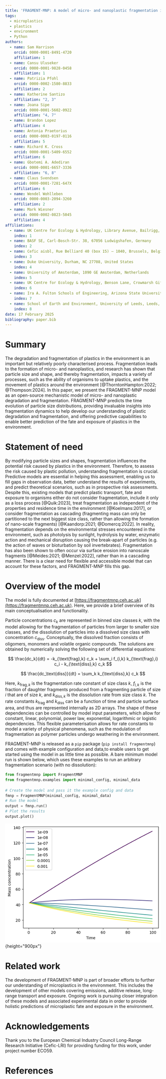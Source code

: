 ```yaml
---
title: 'FRAGMENT-MNP: A model of micro- and nanoplastic fragmentation in the environment'
tags:
  - microplastics
  - plastics
  - environment
  - Python
authors:
  - name: Sam Harrison
    orcid: 0000-0001-8491-4720
    affiliation: 1
  - name: Cansu Uluseker
    orcid: 0000-0001-9828-0458
    affiliation: 1
  - name: Patrizia Pfohl
    orcid: 0000-0002-1580-8833
    affiliation: 2
  - name: Katherine Santizo
    affiliation: "2, 3"
  - name: Joana Sipe
    orcid: 0000-0001-5602-0922
    affiliation: "4, 7"
  - name: Brandon Lopez
    affiliation: 4
  - name: Antonia Praetorius
    orcid: 0000-0003-0197-0116
    affiliation: 5
  - name: Richard K. Cross
    orcid: 0000-0001-5409-6552
    affiliation: 6
  - name: Gbotemi A. Adediran
    orcid: 0000-0001-6657-3336
    affiliation: "6, 8"
  - name: Claus Svendsen
    orcid: 0000-0001-7281-647X
    affiliation: 6
  - name: Wendel Wohlleben
    orcid: 0000-0003-2094-3260
    affiliation: 2
  - name: Mark Wiesner
    orcid: 0000-0002-0823-5045
    affiliation: 4
affiliations:
  - name: UK Centre for Ecology & Hydrology, Library Avenue, Bailrigg, Lancaster, LA1 4AP, UK
    index: 1
  - name: BASF SE, Carl-Bosch-Str. 38, 67056 Ludwigshafen, Germany
    index: 2
  - name: Cefic aisbl, Rue Belliard 40 (box 15) – 1040, Brussels, Belgium
    index: 3
  - name: Duke University, Durham, NC 27708, United States
    index: 4
  - name: University of Amsterdam, 1090 GE Amsterdam, Netherlands
    index: 5
  - name: UK Centre for Ecology & Hydrology, Benson Lane, Crowmarsh Gifford, Wallingford, OX10 8BB, UK
    index: 6
  - name: Ira A. Fulton Schools of Engineering, Arizona State University, 1151 S Forest Ave, Tempe, AZ, United States
    index: 7
  - name: School of Earth and Environment, University of Leeds, Leeds, LS2 9JT, UK
    index: 8
date: 17 February 2025
bibliography: paper.bib
---
```


# Summary

The degradation and fragmentation of plastics in the environment is an important but relatively poorly characterised process. Fragmentation leads to the formation of micro- and nanoplastics, and research has shown that particle size and shape, and thereby fragmentation, impacts a variety of processes, such as the ability of organisms to uptake plastics, and the movement of plastics around the environment [@ThorntonHampton:2022; @Thompson:2024]. In this paper, we present the FRAGMENT-MNP model as an open-source mechanistic model of micro- and nanoplastic degradation and fragmentation. FRAGMENT-MNP predicts the time evolution of particle size distributions, providing invaluable insights into fragmentation dynamics to help develop our understanding of plastic degradation and fragmentation, and offering predictive capabilities to enable better prediction of the fate and exposure of plastics in the environment.

# Statement of need

By modifying particle sizes and shapes, fragmentation influences the potential risk caused by plastics in the environment. Therefore, to assess the risk caused by plastic pollution, understanding fragmentation is crucial. Predictive models are essential in helping this assessment, enabling us to fill gaps in observation data, better understand the results of experiments, and predict theoretical scenarios, such as in prospective risk assessments. Despite this, existing models that predict plastic transport, fate and exposure to organisms either do not consider fragmentation, include it only as a loss process [@Quik:2023], treat fragmentation as independent of the properties and residence time in the environment [@Koelmans:2017], or consider fragmentation as cascading (fragmenting mass can only be partitioned to the next biggest size class, rather than allowing the formation of nano-scale fragments) [@Kaandorp:2021; @Domercq:2022]. In reality, fragmentation depends on the environmental stresses encountered in the environment, such as photolysis by sunlight, hydrolysis by water, enzymatic action and mechanical disruption causing the break-apart of particles (e.g. the action of waves or bioturbation by soil invertebrates). Fragmentation has also been shown to often occur via surface erosion into nanoscale fragments [@Meides:2021; @Menzel:2022], rather than in a cascading manner. There is a clear need for flexible and accessible model that can account for these factors, and FRAGMENT-MNP fills this gap.

# Overview of the model

The model is fully documented at [https://fragmentmnp.ceh.ac.uk](https://fragmentmnp.ceh.ac.uk). Here, we provide a brief overview of its main conceptualisation and functionality.

Particle concentrations $c_k$ are represented in binned size classes $k$, with the model allowing for the fragmentation of particles from larger to smaller size classes, and the dissolution of particles into a dissolved size class with concentration $c_\text{diss}$. Conceptually, the dissolved fraction consists of oligomers, monomers and volatile organic compounds. The solutions are obtained by numerically solving the following set of differential equations:

$$
\frac{dc_k}{dt} = -k_{\text{frag},k} c_k + \sum_i f_{i,k} k_{\text{frag},i} c_i - k_{\text{diss},k} c_k
$$

$$
\frac{dc_\text{diss}}{dt} = \sum_k k_{\text{diss},k} c_k
$$

Here, $k_{\text{frag},k}$ is the fragmentation rate constant of size class $k$, $f_{i,k}$ is the fraction of daughter fragments produced from a fragmenting particle of size $i$ that are of size $k$, and $k_{\text{diss},k}$ is the dissolution rate from size class $k$. The rate constants $k_\text{frag}$ and $k_\text{diss}$ can be a function of time and particle surface area, and thus are represented internally as 2D arrays. The shape of these dependencies can be controlled by model input parameters, which allow for constant, linear, polynomial, power law, exponential, logarithmic or logistic dependencies. This flexible parameterisation allows for rate constants to model a variety of physical phenomena, such as the modulation of fragmentation as polymer particles undergo weathering in the environment.

FRAGMENT-MNP is released as a `pip` package (`pip install fragmentmnp`) and comes with example configuration and data,to enable users to get started using the model in as little time as possible. A bare minimum model run is shown below, which uses these examples to run an arbitrary fragmentation scenario (with no dissolution):

```python
from fragmentmnp import FragmentMNP
from fragmentmnp.examples import minimal_config, minimal_data

# Create the model and pass it the example config and data
fmnp = FragmentMNP(minimal_config, minimal_data)
# Run the model
output = fmnp.run()
# Plot the results
output.plot()
```

![Example model output showing the time evolution of particle size distributions undergoing fragmentation](./paper/fragmentmnp_example.png){height="900px"}

# Related work

The development of FRAGMENT-MNP is part of broader efforts to further our understanding of microplastics in the environment. This includes the development of other models covering emissions, additive release, long-range transport and exposure. Ongoing work is pursuing closer integration of these models and associated experimental data in order to provide holistic predictions of microplastic fate and exposure in the environment.


# Acknowledgements

Thank you to the European Chemical Industry Council Long-Range Research Initiative (Cefic-LRI) for providing funding for this work, under project number ECO59.

# References
